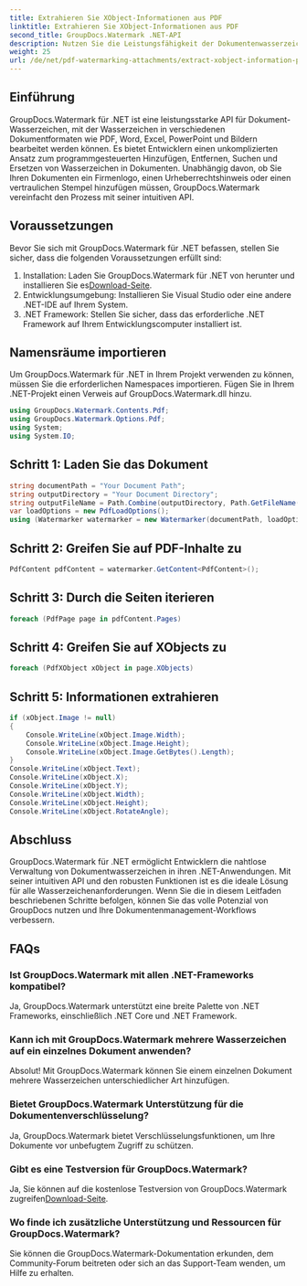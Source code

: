 ```yaml
---
title: Extrahieren Sie XObject-Informationen aus PDF
linktitle: Extrahieren Sie XObject-Informationen aus PDF
second_title: GroupDocs.Watermark .NET-API
description: Nutzen Sie die Leistungsfähigkeit der Dokumentenwasserzeichen mit GroupDocs.Watermark für .NET. Verwalten Sie Wasserzeichen in PDFs, Word-Dokumenten und Bildern nahtlos.
weight: 25
url: /de/net/pdf-watermarking-attachments/extract-xobject-information-pdf/
---
```

## Einführung
GroupDocs.Watermark für .NET ist eine leistungsstarke API für Dokument-Wasserzeichen, mit der Wasserzeichen in verschiedenen Dokumentformaten wie PDF, Word, Excel, PowerPoint und Bildern bearbeitet werden können. Es bietet Entwicklern einen unkomplizierten Ansatz zum programmgesteuerten Hinzufügen, Entfernen, Suchen und Ersetzen von Wasserzeichen in Dokumenten. Unabhängig davon, ob Sie Ihren Dokumenten ein Firmenlogo, einen Urheberrechtshinweis oder einen vertraulichen Stempel hinzufügen müssen, GroupDocs.Watermark vereinfacht den Prozess mit seiner intuitiven API.
## Voraussetzungen
Bevor Sie sich mit GroupDocs.Watermark für .NET befassen, stellen Sie sicher, dass die folgenden Voraussetzungen erfüllt sind:
1. Installation: Laden Sie GroupDocs.Watermark für .NET von herunter und installieren Sie es[Download-Seite](https://releases.groupdocs.com/Watermark/net/).
2. Entwicklungsumgebung: Installieren Sie Visual Studio oder eine andere .NET-IDE auf Ihrem System.
3. .NET Framework: Stellen Sie sicher, dass das erforderliche .NET Framework auf Ihrem Entwicklungscomputer installiert ist.

## Namensräume importieren
Um GroupDocs.Watermark für .NET in Ihrem Projekt verwenden zu können, müssen Sie die erforderlichen Namespaces importieren.
Fügen Sie in Ihrem .NET-Projekt einen Verweis auf GroupDocs.Watermark.dll hinzu.
```csharp
using GroupDocs.Watermark.Contents.Pdf;
using GroupDocs.Watermark.Options.Pdf;
using System;
using System.IO;
```
## Schritt 1: Laden Sie das Dokument
```csharp
string documentPath = "Your Document Path";
string outputDirectory = "Your Document Directory";
string outputFileName = Path.Combine(outputDirectory, Path.GetFileName(documentPath));
var loadOptions = new PdfLoadOptions();
using (Watermarker watermarker = new Watermarker(documentPath, loadOptions))
```
## Schritt 2: Greifen Sie auf PDF-Inhalte zu
```csharp
PdfContent pdfContent = watermarker.GetContent<PdfContent>();
```
## Schritt 3: Durch die Seiten iterieren
```csharp
foreach (PdfPage page in pdfContent.Pages)
```
## Schritt 4: Greifen Sie auf XObjects zu
```csharp
foreach (PdfXObject xObject in page.XObjects)
```
## Schritt 5: Informationen extrahieren
```csharp
if (xObject.Image != null)
{
    Console.WriteLine(xObject.Image.Width);
    Console.WriteLine(xObject.Image.Height);
    Console.WriteLine(xObject.Image.GetBytes().Length);
}
Console.WriteLine(xObject.Text);
Console.WriteLine(xObject.X);
Console.WriteLine(xObject.Y);
Console.WriteLine(xObject.Width);
Console.WriteLine(xObject.Height);
Console.WriteLine(xObject.RotateAngle);
```

## Abschluss
GroupDocs.Watermark für .NET ermöglicht Entwicklern die nahtlose Verwaltung von Dokumentwasserzeichen in ihren .NET-Anwendungen. Mit seiner intuitiven API und den robusten Funktionen ist es die ideale Lösung für alle Wasserzeichenanforderungen. Wenn Sie die in diesem Leitfaden beschriebenen Schritte befolgen, können Sie das volle Potenzial von GroupDocs nutzen und Ihre Dokumentenmanagement-Workflows verbessern.
## FAQs
### Ist GroupDocs.Watermark mit allen .NET-Frameworks kompatibel?
Ja, GroupDocs.Watermark unterstützt eine breite Palette von .NET Frameworks, einschließlich .NET Core und .NET Framework.
### Kann ich mit GroupDocs.Watermark mehrere Wasserzeichen auf ein einzelnes Dokument anwenden?
Absolut! Mit GroupDocs.Watermark können Sie einem einzelnen Dokument mehrere Wasserzeichen unterschiedlicher Art hinzufügen.
### Bietet GroupDocs.Watermark Unterstützung für die Dokumentenverschlüsselung?
Ja, GroupDocs.Watermark bietet Verschlüsselungsfunktionen, um Ihre Dokumente vor unbefugtem Zugriff zu schützen.
### Gibt es eine Testversion für GroupDocs.Watermark?
 Ja, Sie können auf die kostenlose Testversion von GroupDocs.Watermark zugreifen[Download-Seite](https://releases.groupdocs.com/).
### Wo finde ich zusätzliche Unterstützung und Ressourcen für GroupDocs.Watermark?
Sie können die GroupDocs.Watermark-Dokumentation erkunden, dem Community-Forum beitreten oder sich an das Support-Team wenden, um Hilfe zu erhalten.